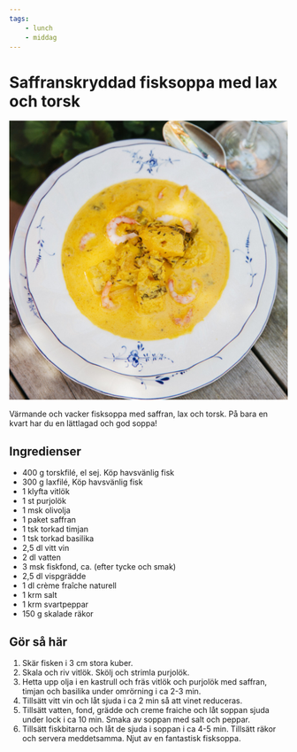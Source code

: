 ```yaml
---
tags:
    - lunch
    - middag
---
```

# Saffranskryddad fisksoppa med lax och torsk

![image](./saffranskryddad-fisksoppa-med-lax-och-torsk.jpg)

Värmande och vacker fisksoppa med saffran, lax och torsk. På bara en kvart har du en lättlagad och god soppa!

## Ingredienser

- 400 g torskfilé, el sej. Köp havsvänlig fisk
- 300 g laxfilé, Köp havsvänlig fisk
- 1 klyfta vitlök
- 1 st purjolök
- 1 msk olivolja
- 1 paket saffran
- 1 tsk torkad timjan
- 1 tsk torkad basilika
- 2,5 dl vitt vin
- 2 dl vatten
- 3 msk fiskfond, ca. (efter tycke och smak)
- 2,5 dl vispgrädde
- 1 dl crème fraîche naturell
- 1 krm salt
- 1 krm svartpeppar
- 150 g skalade räkor

## Gör så här

1. Skär fisken i 3 cm stora kuber.
2. Skala och riv vitlök. Skölj och strimla purjolök.
3. Hetta upp olja i en kastrull och fräs vitlök och purjolök med saffran, timjan och basilika under omrörning i ca 2-3 min.
4. Tillsätt vitt vin och låt sjuda i ca 2 min så att vinet reduceras.
5. Tillsätt vatten, fond, grädde och creme fraiche och låt soppan sjuda under lock i ca 10 min. Smaka av soppan med salt och peppar.
6. Tillsätt fiskbitarna och låt de sjuda i soppan i ca 4-5 min. Tillsätt räkor och servera meddetsamma. Njut av en fantastisk fisksoppa.
